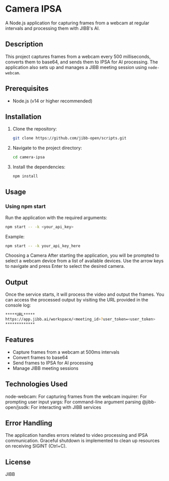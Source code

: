 # Camera IPSA

A Node.js application for capturing frames from a webcam at regular intervals and processing them with JIBB's AI.

## Description

This project captures frames from a webcam every 500 milliseconds, converts them to base64, and sends them to IPSA for AI processing. The application also sets up and manages a JIBB meeting session using `node-webcam`.

## Prerequisites

- Node.js (v14 or higher recommended)

## Installation

1. Clone the repository:

    ```bash
    git clone https://github.com/jibb-open/scripts.git
    ```

2. Navigate to the project directory:

    ```bash
    cd camera-ipsa
    ```

3. Install the dependencies:

    ```bash
    npm install
    ```

## Usage

### Using npm start

Run the application with the required arguments:

```bash
npm start -- -k <your_api_key>
```

Example:
```bash
npm start -- -k your_api_key_here
```

Choosing a Camera
After starting the application, you will be prompted to select a webcam device from a list of available devices. Use the arrow keys to navigate and press Enter to select the desired camera.

## Output
Once the service starts, it will process the video and output the frames. You can access the processed output by visiting the URL provided in the console log:
```bash
*****URL*****
https://app.jibb.ai/workspace/<meeting_id>?user_token=<user_token>
*************
```

## Features
- Capture frames from a webcam at 500ms intervals
- Convert frames to base64
- Send frames to IPSA for AI processing
- Manage JIBB meeting sessions


## Technologies Used
node-webcam: For capturing frames from the webcam
inquirer: For prompting user input
yargs: For command-line argument parsing
@jibb-open/jssdk: For interacting with JIBB services


## Error Handling
The application handles errors related to video processing and IPSA communication. Graceful shutdown is implemented to clean up resources on receiving SIGINT (Ctrl+C).

## License
JIBB